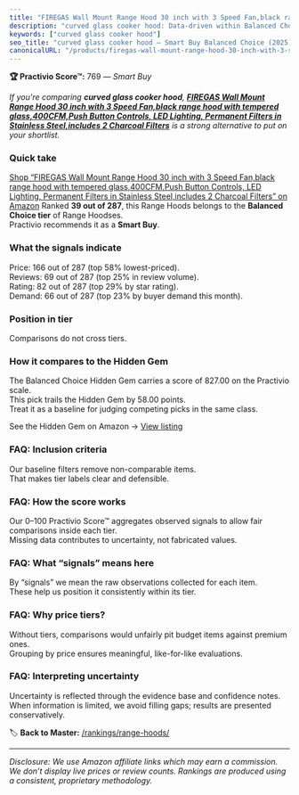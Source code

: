 ```yaml
---
title: "FIREGAS Wall Mount Range Hood 30 inch with 3 Speed Fan,black range hood with tempered glass,400CFM,Push Button Controls, LED Lighting, Permanent Filters in Stainless Steel,includes 2 Charcoal Filters"
description: "curved glass cooker hood: Data-driven within Balanced Choice ranking using the Practivio Score™. Positioned by quality, value, demand, findability, momentum."
keywords: ["curved glass cooker hood"]
seo_title: "curved glass cooker hood — Smart Buy Balanced Choice (2025)"
canonicalURL: "/products/firegas-wall-mount-range-hood-30-inch-with-3-speed-fanblack-range-hood-with-tempered-glass400cfmpush-button-controls-led-lighting-permanent-filters-in-stainless-steelincludes-2-charcoal-filters-B09S3CPCSF/"
---
```


**🏆 Practivio Score™:** 769 — _Smart Buy_


*If you're comparing **curved glass cooker hood**, **[FIREGAS Wall Mount Range Hood 30 inch with 3 Speed Fan,black range hood with tempered glass,400CFM,Push Button Controls, LED Lighting, Permanent Filters in Stainless Steel,includes 2 Charcoal Filters](https://www.amazon.com/dp/B09S3CPCSF?tag=practivio-20)** is a strong alternative to put on your shortlist.*
### Quick take
[Shop “FIREGAS Wall Mount Range Hood 30 inch with 3 Speed Fan,black range hood with tempered glass,400CFM,Push Button Controls, LED Lighting, Permanent Filters in Stainless Steel,includes 2 Charcoal Filters” on Amazon](https://www.amazon.com/dp/B09S3CPCSF?tag=practivio-20)
Ranked **39 out of 287**, this Range Hoods belongs to the **Balanced Choice tier** of Range Hoodses.  
Practivio recommends it as a **Smart Buy**.

### What the signals indicate
Price: 166 out of 287 (top 58% lowest-priced).  
Reviews: 69 out of 287 (top 25% in review volume).  
Rating: 82 out of 287 (top 29% by star rating).  
Demand: 66 out of 287 (top 23% by buyer demand this month).

### Position in tier
Comparisons do not cross tiers.

### How it compares to the Hidden Gem
The Balanced Choice Hidden Gem carries a score of 827.00 on the Practivio scale.  
This pick trails the Hidden Gem by 58.00 points.  
Treat it as a baseline for judging competing picks in the same class.  

See the Hidden Gem on Amazon → [View listing](https://www.amazon.com/dp/B079VGZP3H?tag=practivio-20)

### FAQ: Inclusion criteria
Our baseline filters remove non-comparable items.  
That makes tier labels clear and defensible.

### FAQ: How the score works
Our 0–100 Practivio Score™ aggregates observed signals to allow fair comparisons inside each tier.  
Missing data contributes to uncertainty, not fabricated values.

### FAQ: What “signals” means here
By “signals” we mean the raw observations collected for each item.  
These help us position it consistently within its tier.

### FAQ: Why price tiers?
Without tiers, comparisons would unfairly pit budget items against premium ones.  
Grouping by price ensures meaningful, like-for-like evaluations.

### FAQ: Interpreting uncertainty
Uncertainty is reflected through the evidence base and confidence notes.  
When information is limited, we avoid filling gaps; results are presented conservatively.


🏷️ **Back to Master:** [/rankings/range-hoods/](/rankings/range-hoods/)

---
_Disclosure: We use Amazon affiliate links which may earn a commission. We don’t display live prices or review counts. Rankings are produced using a consistent, proprietary methodology._
